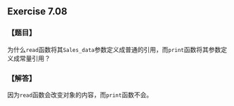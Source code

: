 ## Exercise 7.08

### 【题目】
为什么`read`函数将其`Sales_data`参数定义成普通的引用，而`print`函数将其参数定义成常量引用？

### 【解答】
因为`read`函数会改变对象的内容，而`print`函数不会。
